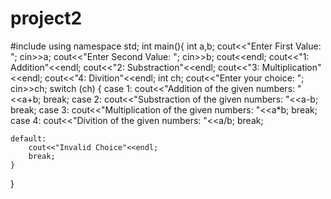 # project2
#include<iostream>
using namespace std;
int main(){
    int a,b;
    cout<<"Enter First Value: ";
    cin>>a;
    cout<<"Enter Second Value: ";
    cin>>b; 
    cout<<endl;
    cout<<"1: Addition"<<endl;
    cout<<"2: Substraction"<<endl;
    cout<<"3: Multiplication"<<endl;
    cout<<"4: Divition"<<endl;
    int ch;
    cout<<"Enter your choice: ";
    cin>>ch;
    switch (ch)
    {
    case 1:
        cout<<"Addition of the given numbers: "<<a+b;
        break;
    case 2:
        cout<<"Substraction of the given numbers: "<<a-b;
        break;
    case 3:
        cout<<"Multiplication of the given numbers: "<<a*b;
        break;
    case 4:
        cout<<"Divition of the given numbers: "<<a/b;
        break;
    
    default:
        cout<<"Invalid Choice"<<endl;
        break;
    }
}
